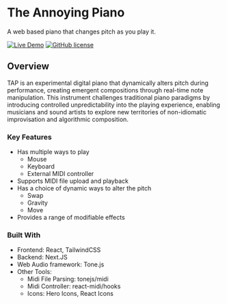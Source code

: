 # The Annoying Piano
A web based piano that changes pitch as you play it.

[![Live Demo](https://img.shields.io/badge/demo-live-green)](https://annoying-piano.vercel.app/)
[![GitHub license](https://img.shields.io/badge/license-MIT-blue)](LICENSE)

## Overview
TAP is an experimental digital piano that dynamically alters pitch during performance, creating emergent compositions through real-time note manipulation. This instrument challenges traditional piano paradigms by introducing controlled unpredictability into the playing experience, enabling musicians and sound artists to explore new territories of non-idiomatic improvisation and algorithmic composition.

### Key Features
- Has multiple ways to play
    - Mouse
    - Keyboard
    - External MIDI controller
- Supports MIDI file upload and playback
- Has a choice of dynamic ways to alter the pitch
    - Swap
    - Gravity
    - Move
- Provides a range of modifiable effects 


### Built With
- Frontend: React, TailwindCSS
- Backend: Next.JS
- Web Audio framework: Tone.js
- Other Tools:
    - Midi File Parsing: tonejs/midi
    - Midi Controller: react-midi/hooks
    - Icons: Hero Icons, React Icons